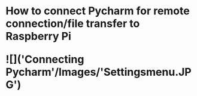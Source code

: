 <h1> How to connect Pycharm for remote connection/file transfer to Raspberry Pi
  
![]('Connecting Pycharm'/Images/'Settingsmenu.JPG')
